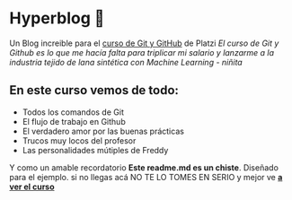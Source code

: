 # Hyperblog 💚

Un Blog increible para el [curso de Git y GitHub](http://https://platzi.com/cursos/git-github/) de Platzi
_El curso de Git y Github es lo que me hacía falta para triplicar mi salario y lanzarme a la industria tejido de lana sintética con Machine Learning_
_- niñita_

## En este curso vemos de todo:

- Todos los comandos de Git
- El flujo de trabajo en Github
- El verdadero amor por las buenas prácticas
- Trucos muy locos del profesor
- Las personalidades mútiples de Freddy

Y como un amable recordatorio **Este readme.md es un chiste**. Diseñado para el ejemplo. si no llegas acá NO TE LO TOMES EN SERIO y mejor ve [**a ver el curso**](http://https://platzi.com/cursos/git-github/)
